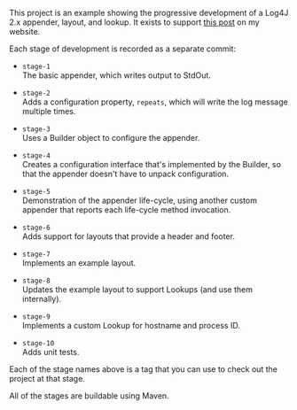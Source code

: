 This project is an example showing the progressive development of a Log4J 2.x appender, layout, and lookup.
It exists to support [this post](https://www.kdgregory.com/index.php?page=logging.log4j2Plugins) on my website.

Each stage of development is recorded as a separate commit:

* `stage-1`  
  The basic appender, which writes output to StdOut.

* `stage-2`  
  Adds a configuration property, `repeats`, which will write the log
  message multiple times.

* `stage-3`  
  Uses a Builder object to configure the appender.

* `stage-4`  
  Creates a configuration interface that's implemented by the Builder,
  so that the appender doesn't have to unpack configuration.

* `stage-5`  
  Demonstration of the appender life-cycle, using another custom appender
  that reports each life-cycle method invocation.

* `stage-6`  
  Adds support for layouts that provide a header and footer.

* `stage-7`  
  Implements an example layout.

* `stage-8`  
  Updates the example layout to support Lookups (and use them internally).

* `stage-9`  
  Implements a custom Lookup for hostname and process ID.

* `stage-10`  
  Adds unit tests.

Each of the stage names above is a tag that you can use to check out the project at that stage.

All of the stages are buildable using Maven.
